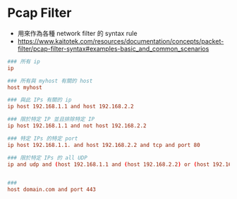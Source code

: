 # Pcap Filter

- 用來作為各種 network filter 的 syntax rule
- https://www.kaitotek.com/resources/documentation/concepts/packet-filter/pcap-filter-syntax#examples-basic_and_common_scenarios

```conf
### 所有 ip
ip

### 所有與 myhost 有關的 host
host myhost

### 與此 IPs 有關的 ip
ip host 192.168.1.1 and host 192.168.2.2

### 限於特定 IP 並且排除特定 IP
ip host 192.168.1.1 and not host 192.168.2.2

### 特定 IPs 的特定 port
ip host 192.168.1.1. and host 192.168.2.2 and tcp and port 80

### 限於特定 IPs 的 all UDP
ip and udp and (host 192.168.1.1 and (host 192.168.2.2) or (host 192.168.3.3)) and (udp[0:2] & 1 = 0)


###
host domain.com and port 443
```
